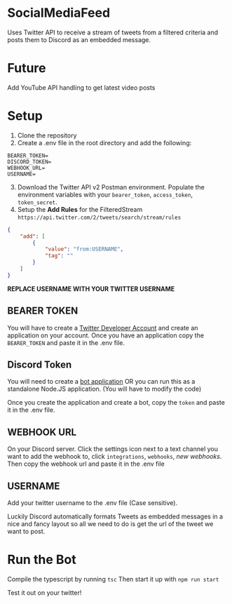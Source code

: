 # SocialMediaFeed

Uses Twitter API to receive a stream of tweets from a filtered criteria and posts them to Discord as an embedded message.

# Future
Add YouTube API handling to get latest video posts


# Setup
1. Clone the repository
2. Create a .env file in the root directory and add the following:
```
BEARER_TOKEN=
DISCORD_TOKEN=
WEBHOOK_URL=
USERNAME=
```
3. Download the Twitter API v2 Postman environment. Populate the environment variables with your `bearer_token`, `access_token`, `token_secret`.
4. Setup the **Add Rules** for the FilteredStream
`https://api.twitter.com/2/tweets/search/stream/rules`
```json
{
    "add": [
        {
            "value": "from:USERNAME",
            "tag": ""
        }
    ]
}
```
**REPLACE USERNAME WITH YOUR TWITTER USERNAME**

## BEARER TOKEN
You will have to create a [Twitter Developer Account](https://developer.twitter.com/en) and create an application on your account.
Once you have an application copy the `BEARER_TOKEN` and paste it in the .env file.

## Discord Token
You will need to create a [bot application](https://discord.com/developers/applications) OR you can run this as a standalone Node.JS application. (You will have to modify the code)

Once you create the application and create a bot, copy the `token` and paste it in the .env file.

## WEBHOOK URL
On your Discord server. Click the settings icon next to a text channel you want to add the webhook to, click `integrations`, `webhooks`, *new webhooks*. Then copy the webhook url and paste it in the .env file


## USERNAME
Add your twitter username to the .env file (Case sensitive).

Luckily Discord automatically formats Tweets as embedded messages in a nice and fancy layout so all we need to do is get the url of the tweet we want to post. 


# Run the Bot

Compile the typescript by running `tsc`
Then start it up with `npm run start`

Test it out on your twitter!




